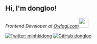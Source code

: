 <h2> Hi, I'm dongloo!</h2>

<p><em>Frontend Developer at <a href="https://owlogi.com/">Owlogi.com</a><img src="https://media.giphy.com/media/fYSnHlufseco8Fh93Z/giphy.gif" width="30"></em></p>

[![Twitter: minhkidong](https://img.shields.io/twitter/follow/minhkidong?style=social)](https://twitter.com/minhkidong)
[![GitHub dongloo](https://img.shields.io/github/followers/dongloo?label=follow&style=social)](https://github.com/dongloo)

